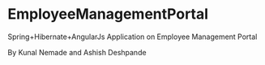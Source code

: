 # EmployeeManagementPortal
Spring+Hibernate+AngularJs Application on Employee Management Portal

By Kunal Nemade
	and
   Ashish Deshpande
 
